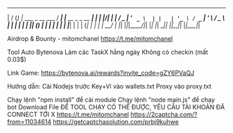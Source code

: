  __  __ _ _                     ____ _                      _ 
|  \/  (_) |_ ___  _ __ ___    / ___| |__   __ _ _ __   ___| |
| |\/| | | __/ _ \| '_ ` _ \  | |   | '_ \ / _` | '_ \ / _ \ |
| |  | | | || (_) | | | | | | | |___| | | | (_| | | | |  __/ |
|_|  |_|_|\__\___/|_| |_| |_|  \____|_| |_|\__,_|_| |_|\___|_|

Airdrop & Bounty - mitomchanel
https://t.me/mitomchanel

Tool Auto Bytenova
Làm các TaskX hằng ngày
Không có checkin (mất 0.03$)

Link Game: https://bytenova.ai/rewards?invite_code=gZY6PVaQJ

Hướng dẫn:
Cài Nodejs trước
Key+Ví vào wallets.txt
Proxy vào proxy.txt

Chạy lệnh "npm install" để cài module
Chạy lệnh "node main.js" để chạy bot
Download File
ĐỂ TOOL CHẠY CÓ THỂ ĐƯỢC, YÊU CẦU TÀI KHOẢN ĐÃ CONNECT TỚI X
https://t.me/mitomchanel
https://2captcha.com/?from=11034614
https://getcaptchasolution.com/prbj9kuhwe